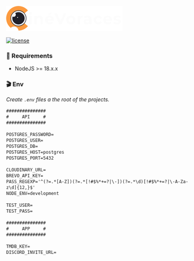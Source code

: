<picture>
    <source media="(prefers-color-scheme: dark)" srcset="./doc/img/logo_cinevoraces-dark.svg">
    <source media="(prefers-color-scheme: light)" srcset="./doc/img/logo_cinevoraces-light.svg">
    <img src="./doc/img/logo_cinevoraces-dark.svg" alt="Cinévoraces logo">
</picture>

[![license](https://img.shields.io/badge/Cinévoraces-2.0.0-orange.svg)](https://github.com/cinevoraces)

<!-- [![license](https://img.shields.io/badge/license-MIT-blue.svg)](./LICENSE) -->

### :file_folder: Requirements

- NodeJS >= 18.x.x

### :clapper: Env

_Create `.env` files a the root of the projects._

```
###############
#     API     #
###############

POSTGRES_PASSWORD=
POSTGRES_USER=
POSTGRES_DB=
POSTGRES_HOST=postgres
POSTGRES_PORT=5432

CLOUDINARY_URL=
BREVO_API_KEY=
PASS_REGEXP='^(?=.*[A-Z])(?=.*[!#$%*+=?|\-])(?=.*\d)[!#$%*+=?|\-A-Za-z\d]{12,}$'
NODE_ENV=development

TEST_USER=
TEST_PASS=

###############
#     APP     #
###############

TMDB_KEY=
DISCORD_INVITE_URL=
```